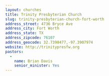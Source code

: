 ```yaml
---
layout: churches
title: Trinity Presbyterian Church
slug: trinity-presbyterian-church-fort-worth
address_street: 4736 Bryce Ave
address_city: Fort Worth
address_state: TX
address_zipcode: 76107
address_geocode: 32.7398477,-97.3907974
website: http://trinitypresfw.org
pastors:
  -
    name: Brian Davis
    senior_minister: Yes
---
```

